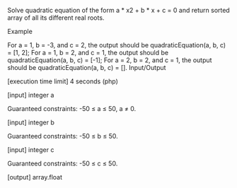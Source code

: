 Solve quadratic equation of the form a * x2 + b * x + c = 0 and return sorted array of all its different real roots.

Example

For a = 1, b = -3, and c = 2, the output should be
quadraticEquation(a, b, c) = [1, 2];
For a = 1, b = 2, and c = 1, the output should be
quadraticEquation(a, b, c) = [-1];
For a = 2, b = 2, and c = 1, the output should be
quadraticEquation(a, b, c) = [].
Input/Output

[execution time limit] 4 seconds (php)

[input] integer a

Guaranteed constraints:
-50 ≤ a ≤ 50,
a ≠ 0.

[input] integer b

Guaranteed constraints:
-50 ≤ b ≤ 50.

[input] integer c

Guaranteed constraints:
-50 ≤ c ≤ 50.

[output] array.float
